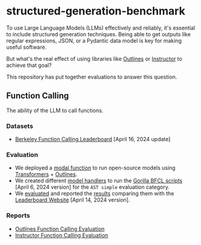 # structured-generation-benchmark

To use Large Language Models (LLMs) effectively and reliably, it's essential to include structured generation techniques. Being able to get outputs like regular expressions, JSON, or a Pydantic data model is key for making useful software.

But what's the real effect of using libraries like [Outlines](https://github.com/outlines-dev/outlines) or [Instructor](https://github.com/jxnl/instructor/) to achieve that goal?

This repository has put together evaluations to answer this question.

## Function Calling

The ability of the LLM to call functions.

### Datasets

- [Berkeley Function Calling Leaderboard](https://huggingface.co/datasets/gorilla-llm/Berkeley-Function-Calling-Leaderboard/tree/64d44ccd13f3351d17c33951af5ef1bd6e10153c) [April 16, 2024 update]

### Evaluation

- We deployed a [modal function](modal/transformers_outlines.py) to run open-source models using [Transformers](https://github.com/huggingface/transformers) + [Outlines](https://github.com/outlines-dev/outlines).
- We created different [model handlers](evals/bfcl/scripts) to run the [Gorilla BFCL scripts](https://github.com/ShishirPatil/gorilla/tree/c6221060a9d50d0c7e7705f1ac95b9e5c4a95252) [April 6, 2024 version] for the `AST simple` evaluation category.
- We [evaluated](evals/bfcl/score) and reported the [results](evals/bfcl/result) comparing them with the [Leaderboard Website](https://github.com/ShishirPatil/gorilla/tree/bdd9d0ac13b6d61ebe1cbfed3903cd16939f1d5f) [April 14, 2024 version].

### Reports

- [Outlines Function Calling Evaluation](reports/bfcl_outlines.md)
- [Instructor Function Calling Evaluation](reports/instructor_outlines.md)